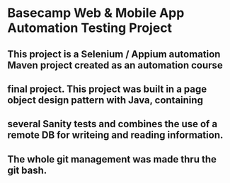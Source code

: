 # Basecamp Web & Mobile App Automation Testing Project

## This project is a Selenium / Appium automation Maven project created as an automation course
## final project. This project was built in a page object design pattern with Java, containing
## several Sanity tests and combines the use of a remote DB for writeing and reading information.
## The whole git management was made thru the git bash.  